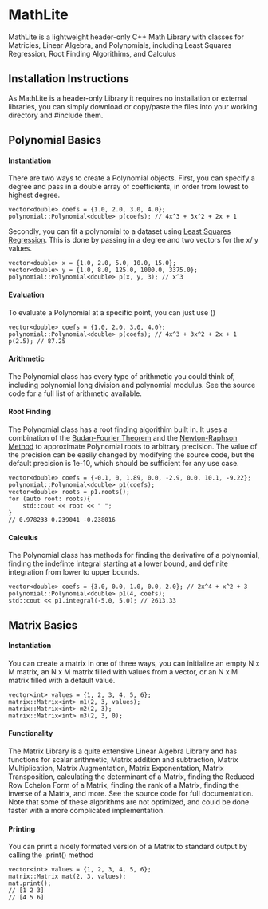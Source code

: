 # MathLite
MathLite is a lightweight header-only C++ Math Library with classes for Matricies, Linear Algebra, and Polynomials, including Least Squares Regression, Root Finding Algorithims, and Calculus

## Installation Instructions
As MathLite is a header-only Library it requires no installation or external libraries, you can simply download or copy/paste the files into your working directory and #include them. 

## Polynomial Basics
#### Instantiation
There are two ways to create a Polynomial objects. First, you can specify a degree and pass in a double array of coefficients, in order from lowest to highest degree.
```
vector<double> coefs = {1.0, 2.0, 3.0, 4.0};
polynomial::Polynomial<double> p(coefs); // 4x^3 + 3x^2 + 2x + 1
```
Secondly, you can fit a polynomial to a dataset using [Least Squares Regression](https://mathworld.wolfram.com/LeastSquaresFittingPolynomial.html). This is done by passing in a degree and two vectors for the x/ y values.
```
vector<double> x = {1.0, 2.0, 5.0, 10.0, 15.0};
vector<double> y = {1.0, 8.0, 125.0, 1000.0, 3375.0};
polynomial::Polynomial<double> p(x, y, 3); // x^3
```
#### Evaluation
To evaluate a Polynomial at a specific point, you can just use ()
```
vector<double> coefs = {1.0, 2.0, 3.0, 4.0};
polynomial::Polynomial<double> p(coefs); // 4x^3 + 3x^2 + 2x + 1
p(2.5); // 87.25
```
#### Arithmetic
The Polynomial class has every type of arithmetic you could think of, including polynomial long division and polynomial modulus. See the source code for a full list of arithmetic available. 
#### Root Finding
The Polynomial class has a root finding algorithim built in. It uses a combination of the [Budan-Fourier Theorem](https://www.tandfonline.com/doi/pdf/10.1080/00029890.1943.11991462?needAccess=true) and the [Newton-Raphson Method](https://web.mit.edu/10.001/Web/Course_Notes/NLAE/node6.html) to approximate Polynomial roots to arbitrary precision. The value of the precision can be easily changed by modifying the source code, but the default precision is 1e-10, which should be sufficient for any use case. 
```
vector<double> coefs = {-0.1, 0, 1.89, 0.0, -2.9, 0.0, 10.1, -9.22};
polynomial::Polynomial<double> p1(coefs);
vector<double> roots = p1.roots();
for (auto root: roots){
    std::cout << root << " ";
}
// 0.978233 0.239041 -0.238016
```
#### Calculus
The Polynomial class has methods for finding the derivative of a polynomial, finding the indefinte integral starting at a lower bound, and definite integration from lower to upper bounds.
```
vector<double> coefs = {3.0, 0.0, 1.0, 0.0, 2.0}; // 2x^4 + x^2 + 3
polynomial::Polynomial<double> p1(4, coefs);
std::cout << p1.integral(-5.0, 5.0); // 2613.33
```
## Matrix Basics
#### Instantiation
You can create a matrix in one of three ways, you can initialize an empty N x M matrix, an N x M matrix filled with values from a vector, or an N x M matrix filled with a default value.
```
vector<int> values = {1, 2, 3, 4, 5, 6};
matrix::Matrix<int> m1(2, 3, values);
matrix::Matrix<int> m2(2, 3);
matrix::Matrix<int> m3(2, 3, 0);
```
#### Functionality
The Matrix Library is a quite extensive Linear Algebra Library and has functions for scalar arithmetic, Matrix addition and subtraction, Matrix Multiplication, Matrix Augmentation, Matrix Exponentation, Matrix Transposition, calculating the determinant of a Matrix, finding the Reduced Row Echelon Form of a Matrix, finding the rank of a Matrix, finding the inverse of a Matrix, and more. See the source code for full documentation. Note that some of these algorithms are not optimized, and could be done faster with a more complicated implementation. 

#### Printing
You can print a nicely formated version of a Matrix to standard output by calling the .print() method
````
vector<int> values = {1, 2, 3, 4, 5, 6};
matrix::Matrix mat(2, 3, values);
mat.print();
// [1 2 3]
// [4 5 6]
````
